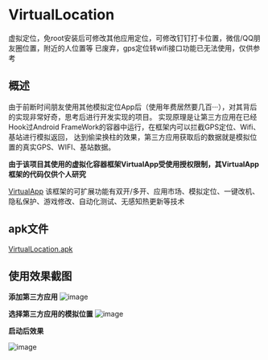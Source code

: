 # VirtualLocation 
虚拟定位，免root安装后可修改其他应用定位，可修改钉钉打卡位置，微信/QQ朋友圈位置，附近的人位置等
已废弃，gps定位转wifi接口功能已无法使用，仅供参考

概述
---
由于前断时间朋友使用其他模拟定位App后（使用年费居然要几百···），对其背后的实现非常好奇，思考后进行开发实现的项目。
实现原理是让第三方应用在已经Hook过Android FrameWork的容器中运行，在框架内可以拦截GPS定位、Wifi、基站进行模拟返回，
达到偷梁换柱的效果，第三方应用获取后的数据就是模拟位置的真实GPS、WIFI、基站数据。


**由于该项目其使用的虚拟化容器框架VirtualApp受使用授权限制，其VirtualApp框架的代码仅供个人研究**  

[VirtualApp](https://github.com/asLody/VirtualApp) 该框架的可扩展功能有双开/多开、应用市场、模拟定位、一键改机、隐私保护、游戏修改、自动化测试、无感知热更新等技术

apk文件
---
[VirtualLocation.apk](https://raw.githubusercontent.com/pengliangAndroid/VirtualLocation/master/app/VirtualLocation.apk)

使用效果截图
---
**添加第三方应用**
![image](https://github.com/pengliangAndroid/VirtualLocation/blob/master/screenshot/1.png "使用效果截图")



**选择第三方应用的模拟位置**
![image](https://github.com/pengliangAndroid/VirtualLocation/blob/master/screenshot/2.png "使用效果截图")


**启动后效果**
  
  
![image](https://github.com/pengliangAndroid/VirtualLocation/blob/master/screenshot/3.png "使用效果截图")

